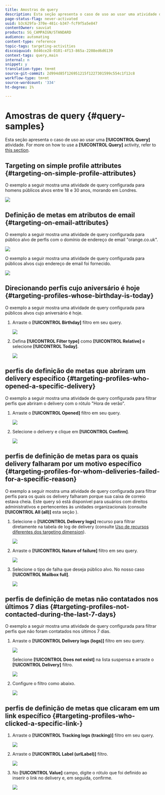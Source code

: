 ```yaml
---
title: Amostras de query
description: Esta seção apresenta o caso de uso ao usar uma atividade de Query.
page-status-flag: never-activated
uuid: b3c629fa-370e-481c-b347-fcf9f5a5e847
contentOwner: sauviat
products: SG_CAMPAIGN/STANDARD
audience: automating
content-type: reference
topic-tags: targeting-activities
discoiquuid: 8d46ce28-0101-4f13-865a-2208ed6d6139
context-tags: query,main
internal: n
snippet: y
translation-type: tm+mt
source-git-commit: 2d994d85f126951215f1227301599c554c1f12c8
workflow-type: tm+mt
source-wordcount: '334'
ht-degree: 1%

---
```



# Amostras de query {#query-samples}

Esta seção apresenta o caso de uso ao usar uma **[!UICONTROL Query]** atividade. For more on how to use a **[!UICONTROL Query]** activity, refer to [this section](../../automating/using/query.md).

## Targeting on simple profile attributes {#targeting-on-simple-profile-attributes}

O exemplo a seguir mostra uma atividade de query configurada para homens públicos alvos entre 18 e 30 anos, morando em Londres.

![](assets/query_sample_1.png)

## Definição de metas em atributos de email {#targeting-on-email-attributes}

O exemplo a seguir mostra uma atividade de query configurada para público alvo de perfis com o domínio de endereço de email &quot;orange.co.uk&quot;.

![](assets/query_sample_emaildomain.png)

O exemplo a seguir mostra uma atividade de query configurada para públicos alvos cujo endereço de email foi fornecido.

![](assets/query_sample_emailnotempty.png)

## Direcionando perfis cujo aniversário é hoje {#targeting-profiles-whose-birthday-is-today}

O exemplo a seguir mostra uma atividade de query configurada para públicos alvos cujo aniversário é hoje.

1. Arraste o **[!UICONTROL Birthday]** filtro em seu query.

   ![](assets/query_sample_birthday.png)

1. Defina **[!UICONTROL Filter type]** como **[!UICONTROL Relative]** e selecione **[!UICONTROL Today]**.

   ![](assets/query_sample_birthday2.png)

## perfis de definição de metas que abriram um delivery específico {#targeting-profiles-who-opened-a-specific-delivery}

O exemplo a seguir mostra uma atividade de query configurada para filtrar perfis que abriram o delivery com o rótulo &quot;Hora de verão&quot;.

1. Arraste o **[!UICONTROL Opened]** filtro em seu query.

   ![](assets/query_sample_opened.png)

1. Selecione o delivery e clique em **[!UICONTROL Confirm]**.

   ![](assets/query_sample_opened2.png)

## perfis de definição de metas para os quais delivery falharam por um motivo específico {#targeting-profiles-for-whom-deliveries-failed-for-a-specific-reason}

O exemplo a seguir mostra uma atividade de query configurada para filtrar perfis para os quais os delivery falharam porque sua caixa de correio estava cheia. Este query só está disponível para usuários com direitos administrativos e pertencentes às unidades organizacionais (consulte **[!UICONTROL All (all)]** esta seção [](../../administration/using/organizational-units.md)).

1. Selecione o **[!UICONTROL Delivery logs]** recurso para filtrar diretamente na tabela de log de delivery (consulte [Uso de recursos diferentes dos targeting dimension](../../automating/using/using-resources-different-from-targeting-dimensions.md)).

   ![](assets/query_sample_failure1.png)

1. Arraste o **[!UICONTROL Nature of failure]** filtro em seu query.

   ![](assets/query_sample_failure2.png)

1. Selecione o tipo de falha que deseja público alvo. No nosso caso **[!UICONTROL Mailbox full]**.

   ![](assets/query_sample_failure3.png)

## perfis de definição de metas não contatados nos últimos 7 dias {#targeting-profiles-not-contacted-during-the-last-7-days}

O exemplo a seguir mostra uma atividade de query configurada para filtrar perfis que não foram contatados nos últimos 7 dias.

1. Arraste o **[!UICONTROL Delivery logs (logs)]** filtro em seu query.

   ![](assets/query_sample_7days.png)

   Selecione **[!UICONTROL Does not exist]** na lista suspensa e arraste o **[!UICONTROL Delivery]** filtro.

   ![](assets/query_sample_7days1.png)

1. Configure o filtro como abaixo.

   ![](assets/query_sample_7days2.png)

## perfis de definição de metas que clicaram em um link específico {#targeting-profiles-who-clicked-a-specific-link-}

1. Arraste o **[!UICONTROL Tracking logs (tracking)]** filtro em seu query.

   ![](assets/query_sample_trackinglogs.png)

1. Arraste o **[!UICONTROL Label (urlLabel)]** filtro.

   ![](assets/query_sample_trackinglogs2.png)

1. No **[!UICONTROL Value]** campo, digite o rótulo que foi definido ao inserir o link no delivery e, em seguida, confirme.

   ![](assets/query_sample_trackinglogs3.png)
